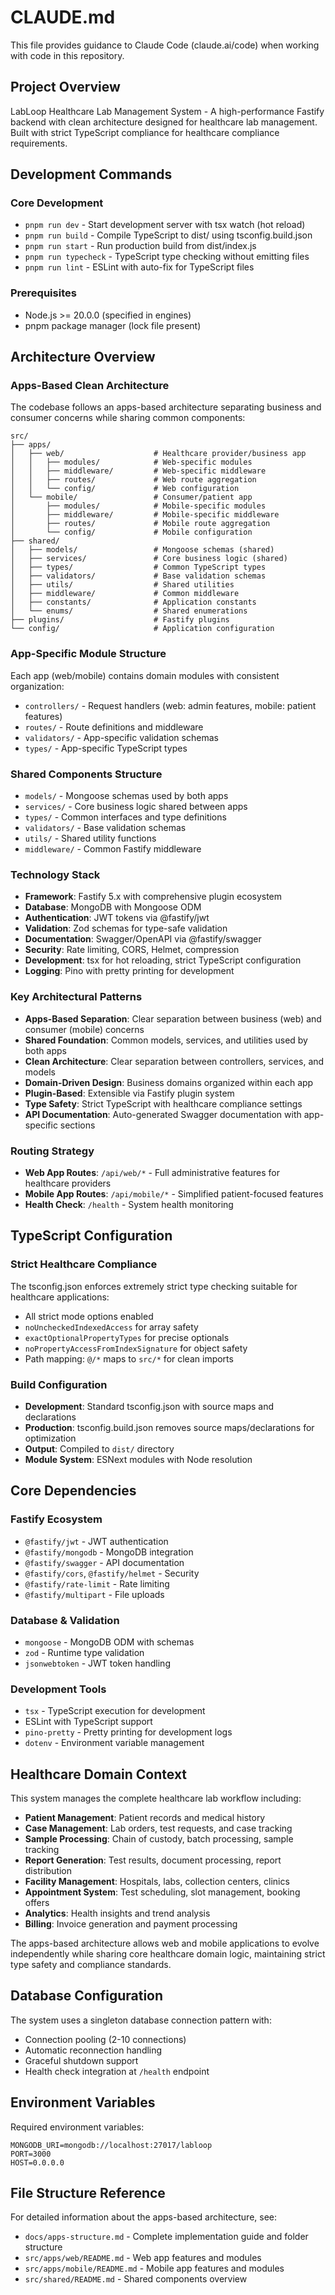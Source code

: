 # CLAUDE.md

This file provides guidance to Claude Code (claude.ai/code) when working with code in this repository.

## Project Overview

LabLoop Healthcare Lab Management System - A high-performance Fastify backend with clean architecture designed for healthcare lab management. Built with strict TypeScript compliance for healthcare compliance requirements.

## Development Commands

### Core Development

- `pnpm run dev` - Start development server with tsx watch (hot reload)
- `pnpm run build` - Compile TypeScript to dist/ using tsconfig.build.json
- `pnpm run start` - Run production build from dist/index.js
- `pnpm run typecheck` - TypeScript type checking without emitting files
- `pnpm run lint` - ESLint with auto-fix for TypeScript files

### Prerequisites

- Node.js >= 20.0.0 (specified in engines)
- pnpm package manager (lock file present)

## Architecture Overview

### Apps-Based Clean Architecture

The codebase follows an apps-based architecture separating business and consumer concerns while sharing common components:

```
src/
├── apps/
│   ├── web/                    # Healthcare provider/business app
│   │   ├── modules/            # Web-specific modules
│   │   ├── middleware/         # Web-specific middleware
│   │   ├── routes/             # Web route aggregation
│   │   └── config/             # Web configuration
│   └── mobile/                 # Consumer/patient app
│       ├── modules/            # Mobile-specific modules
│       ├── middleware/         # Mobile-specific middleware
│       ├── routes/             # Mobile route aggregation
│       └── config/             # Mobile configuration
├── shared/
│   ├── models/                 # Mongoose schemas (shared)
│   ├── services/               # Core business logic (shared)
│   ├── types/                  # Common TypeScript types
│   ├── validators/             # Base validation schemas
│   ├── utils/                  # Shared utilities
│   ├── middleware/             # Common middleware
│   ├── constants/              # Application constants
│   └── enums/                  # Shared enumerations
├── plugins/                    # Fastify plugins
└── config/                     # Application configuration
```

### App-Specific Module Structure

Each app (web/mobile) contains domain modules with consistent organization:

- `controllers/` - Request handlers (web: admin features, mobile: patient features)
- `routes/` - Route definitions and middleware
- `validators/` - App-specific validation schemas
- `types/` - App-specific TypeScript types

### Shared Components Structure

- `models/` - Mongoose schemas used by both apps
- `services/` - Core business logic shared between apps
- `types/` - Common interfaces and type definitions
- `validators/` - Base validation schemas
- `utils/` - Shared utility functions
- `middleware/` - Common Fastify middleware

### Technology Stack

- **Framework**: Fastify 5.x with comprehensive plugin ecosystem
- **Database**: MongoDB with Mongoose ODM
- **Authentication**: JWT tokens via @fastify/jwt
- **Validation**: Zod schemas for type-safe validation
- **Documentation**: Swagger/OpenAPI via @fastify/swagger
- **Security**: Rate limiting, CORS, Helmet, compression
- **Development**: tsx for hot reloading, strict TypeScript configuration
- **Logging**: Pino with pretty printing for development

### Key Architectural Patterns

- **Apps-Based Separation**: Clear separation between business (web) and consumer (mobile) concerns
- **Shared Foundation**: Common models, services, and utilities used by both apps
- **Clean Architecture**: Clear separation between controllers, services, and models
- **Domain-Driven Design**: Business domains organized within each app
- **Plugin-Based**: Extensible via Fastify plugin system
- **Type Safety**: Strict TypeScript with healthcare compliance settings
- **API Documentation**: Auto-generated Swagger documentation with app-specific sections

### Routing Strategy

- **Web App Routes**: `/api/web/*` - Full administrative features for healthcare providers
- **Mobile App Routes**: `/api/mobile/*` - Simplified patient-focused features
- **Health Check**: `/health` - System health monitoring

## TypeScript Configuration

### Strict Healthcare Compliance

The tsconfig.json enforces extremely strict type checking suitable for healthcare applications:

- All strict mode options enabled
- `noUncheckedIndexedAccess` for array safety
- `exactOptionalPropertyTypes` for precise optionals
- `noPropertyAccessFromIndexSignature` for object safety
- Path mapping: `@/*` maps to `src/*` for clean imports

### Build Configuration

- **Development**: Standard tsconfig.json with source maps and declarations
- **Production**: tsconfig.build.json removes source maps/declarations for optimization
- **Output**: Compiled to `dist/` directory
- **Module System**: ESNext modules with Node resolution

## Core Dependencies

### Fastify Ecosystem

- `@fastify/jwt` - JWT authentication
- `@fastify/mongodb` - MongoDB integration
- `@fastify/swagger` - API documentation
- `@fastify/cors`, `@fastify/helmet` - Security
- `@fastify/rate-limit` - Rate limiting
- `@fastify/multipart` - File uploads

### Database & Validation

- `mongoose` - MongoDB ODM with schemas
- `zod` - Runtime type validation
- `jsonwebtoken` - JWT token handling

### Development Tools

- `tsx` - TypeScript execution for development
- ESLint with TypeScript support
- `pino-pretty` - Pretty printing for development logs
- `dotenv` - Environment variable management

## Healthcare Domain Context

This system manages the complete healthcare lab workflow including:

- **Patient Management**: Patient records and medical history
- **Case Management**: Lab orders, test requests, and case tracking
- **Sample Processing**: Chain of custody, batch processing, sample tracking
- **Report Generation**: Test results, document processing, report distribution
- **Facility Management**: Hospitals, labs, collection centers, clinics
- **Appointment System**: Test scheduling, slot management, booking offers
- **Analytics**: Health insights and trend analysis
- **Billing**: Invoice generation and payment processing

The apps-based architecture allows web and mobile applications to evolve independently while sharing core healthcare domain logic, maintaining strict type safety and compliance standards.

## Database Configuration

The system uses a singleton database connection pattern with:

- Connection pooling (2-10 connections)
- Automatic reconnection handling
- Graceful shutdown support
- Health check integration at `/health` endpoint

## Environment Variables

Required environment variables:

```env
MONGODB_URI=mongodb://localhost:27017/labloop
PORT=3000
HOST=0.0.0.0
```

## File Structure Reference

For detailed information about the apps-based architecture, see:

- `docs/apps-structure.md` - Complete implementation guide and folder structure
- `src/apps/web/README.md` - Web app features and modules
- `src/apps/mobile/README.md` - Mobile app features and modules
- `src/shared/README.md` - Shared components overview
